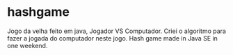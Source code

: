 # hashgame
Jogo da velha feito em java, Jogador VS Computador. Criei o algoritmo para fazer a jogada do computador neste jogo.
Hash game made in Java SE in one weekend. 
